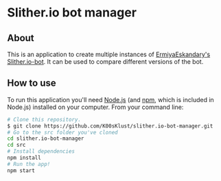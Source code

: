 # Slither.io bot manager

## About
This is an application to create multiple instances of [ErmiyaEskandary's Slither.io-bot](https://github.com/ErmiyaEskandary/Slither.io-bot). It can be used to compare different versions of the bot.

## How to use

To run this application you'll need [Node.js](https://nodejs.org/en/download/) (and [npm](http://npmjs.com), which is included in Node.js) installed on your computer. From your command line:

```bash
# Clone this repository.
$ git clone https://github.com/K00sKlust/slither.io-bot-manager.git
# Go to the src folder you've cloned
cd slither.io-bot-manager
cd src
# Install dependencies
npm install
# Run the app!
npm start
```